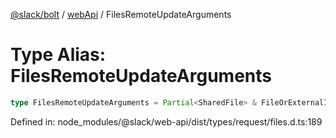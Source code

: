 [@slack/bolt](../../../../index.md) / [webApi](../index.md) / FilesRemoteUpdateArguments

# Type Alias: FilesRemoteUpdateArguments

```ts
type FilesRemoteUpdateArguments = Partial<SharedFile> & FileOrExternalID & FileType & TokenOverridable;
```

Defined in: node\_modules/@slack/web-api/dist/types/request/files.d.ts:189
